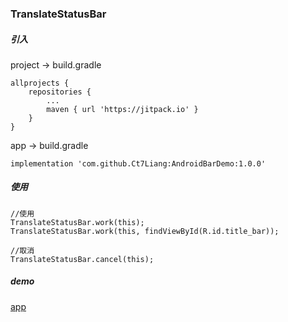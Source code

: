### TranslateStatusBar

##### 引入

project -> build.gradle
```
allprojects {
    repositories {
        ...
        maven { url 'https://jitpack.io' }
    }
}
```

app -> build.gradle
```
implementation 'com.github.Ct7Liang:AndroidBarDemo:1.0.0'
```

##### 使用

```
//使用
TranslateStatusBar.work(this);
TranslateStatusBar.work(this, findViewById(R.id.title_bar));

//取消
TranslateStatusBar.cancel(this);
```

##### demo
<a href="https://github.com/Ct7Liang/AndroidBarDemo/tree/master/app/release/app-release.apk" target="_blank">app</a>
